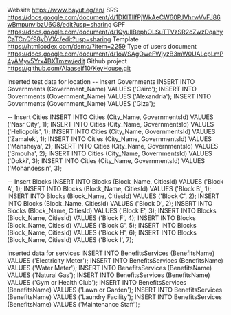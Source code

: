 Website
https://www.bayut.eg/en/
SRS
https://docs.google.com/document/d/1DKlTIlfPjWkAeCW60PJVhrwVvFJ86wBmpunvlbzU6G8/edit?usp=sharing
GPF
https://docs.google.com/document/d/1QyulIBephOLSuTTVzSR2cZwzDqahyCaTCnQf98yDYXc/edit?usp=sharing
Template
https://htmlcodex.com/demo/?item=2259
Type of users document
https://docs.google.com/document/d/1oWSAgOweFWjyzB3mW0UALcpLmP4yAMyv5Yrx4BXTmzw/edit
Github project
https://github.com/Alaaseif10/KeyHouse.git

inserted test data for location
-- Insert Governments
INSERT INTO Governments (Government_Name) VALUES ('Cairo');
INSERT INTO Governments (Government_Name) VALUES ('Alexandria');
INSERT INTO Governments (Government_Name) VALUES ('Giza');

-- Insert Cities
INSERT INTO Cities (City_Name, GovernmentsId) VALUES ('Nasr City', 1);
INSERT INTO Cities (City_Name, GovernmentsId) VALUES ('Heliopolis', 1);
INSERT INTO Cities (City_Name, GovernmentsId) VALUES ('Zamalek', 1);
INSERT INTO Cities (City_Name, GovernmentsId) VALUES ('Mansheya', 2);
INSERT INTO Cities (City_Name, GovernmentsId) VALUES ('Smouha', 2);
INSERT INTO Cities (City_Name, GovernmentsId) VALUES ('Dokki', 3);
INSERT INTO Cities (City_Name, GovernmentsId) VALUES ('Mohandessin', 3);

-- Insert Blocks
INSERT INTO Blocks (Block_Name, CitiesId) VALUES ('Block A', 1);
INSERT INTO Blocks (Block_Name, CitiesId) VALUES ('Block B', 1);
INSERT INTO Blocks (Block_Name, CitiesId) VALUES ('Block C', 2);
INSERT INTO Blocks (Block_Name, CitiesId) VALUES ('Block D', 2);
INSERT INTO Blocks (Block_Name, CitiesId) VALUES ('Block E', 3);
INSERT INTO Blocks (Block_Name, CitiesId) VALUES ('Block F', 4);
INSERT INTO Blocks (Block_Name, CitiesId) VALUES ('Block G', 5);
INSERT INTO Blocks (Block_Name, CitiesId) VALUES ('Block H', 6);
INSERT INTO Blocks (Block_Name, CitiesId) VALUES ('Block I', 7);


inserted data for services
INSERT INTO BenefitsServices (BenefitsName) VALUES ('Electricity Meter');
INSERT INTO BenefitsServices (BenefitsName) VALUES ('Water Meter');
INSERT INTO BenefitsServices (BenefitsName) VALUES ('Natural Gas');
INSERT INTO BenefitsServices (BenefitsName) VALUES ('Gym or Health Club');
INSERT INTO BenefitsServices (BenefitsName) VALUES ('Lawn or Garden');
INSERT INTO BenefitsServices (BenefitsName) VALUES ('Laundry Facility');
INSERT INTO BenefitsServices (BenefitsName) VALUES ('Maintenance Staff');

